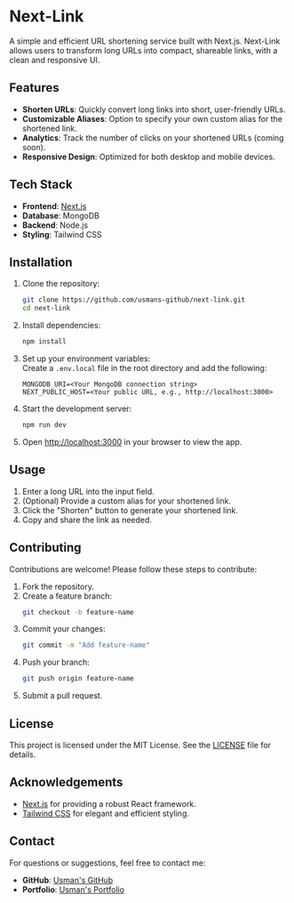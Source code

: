 # Next-Link

A simple and efficient URL shortening service built with Next.js. Next-Link allows users to transform long URLs into compact, shareable links, with a clean and responsive UI.

## Features

- **Shorten URLs**: Quickly convert long links into short, user-friendly URLs.  
- **Customizable Aliases**: Option to specify your own custom alias for the shortened link.  
- **Analytics**: Track the number of clicks on your shortened URLs (coming soon).  
- **Responsive Design**: Optimized for both desktop and mobile devices.  

## Tech Stack

- **Frontend**: [Next.js](https://nextjs.org/)  
- **Database**: MongoDB  
- **Backend**: Node.js
- **Styling**: Tailwind CSS  

## Installation

1. Clone the repository:  
   ```bash
   git clone https://github.com/usmans-github/next-link.git
   cd next-link
   ```

2. Install dependencies:  
   ```bash
   npm install
   ```

3. Set up your environment variables:  
   Create a `.env.local` file in the root directory and add the following:  
   ```env
   MONGODB_URI=<Your MongoDB connection string>
   NEXT_PUBLIC_HOST=<Your public URL, e.g., http://localhost:3000>
   ```

4. Start the development server:  
   ```bash
   npm run dev
   ```

5. Open [http://localhost:3000](http://localhost:3000) in your browser to view the app.

## Usage

1. Enter a long URL into the input field.
2. (Optional) Provide a custom alias for your shortened link.
3. Click the "Shorten" button to generate your shortened link.
4. Copy and share the link as needed.

## Contributing

Contributions are welcome! Please follow these steps to contribute:  

1. Fork the repository.  
2. Create a feature branch:  
   ```bash
   git checkout -b feature-name
   ```
3. Commit your changes:  
   ```bash
   git commit -m "Add feature-name"
   ```
4. Push your branch:  
   ```bash
   git push origin feature-name
   ```
5. Submit a pull request.

## License

This project is licensed under the MIT License. See the [LICENSE](LICENSE) file for details.

## Acknowledgements

- [Next.js](https://nextjs.org/) for providing a robust React framework.
- [Tailwind CSS](https://tailwindcss.com/) for elegant and efficient styling.

## Contact

For questions or suggestions, feel free to contact me:  
- **GitHub**: [Usman's GitHub](https://github.com/usmans-github)  
- **Portfolio**: [Usman's Portfolio](https://usmans-portfolio.vercel.app)

